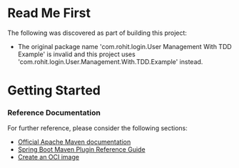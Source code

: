 # Read Me First
The following was discovered as part of building this project:

* The original package name 'com.rohit.login.User Management With TDD Example' is invalid and this project uses 'com.rohit.login.User.Management.With.TDD.Example' instead.

# Getting Started

### Reference Documentation
For further reference, please consider the following sections:

* [Official Apache Maven documentation](https://maven.apache.org/guides/index.html)
* [Spring Boot Maven Plugin Reference Guide](https://docs.spring.io/spring-boot/docs/2.7.0/maven-plugin/reference/html/)
* [Create an OCI image](https://docs.spring.io/spring-boot/docs/2.7.0/maven-plugin/reference/html/#build-image)

